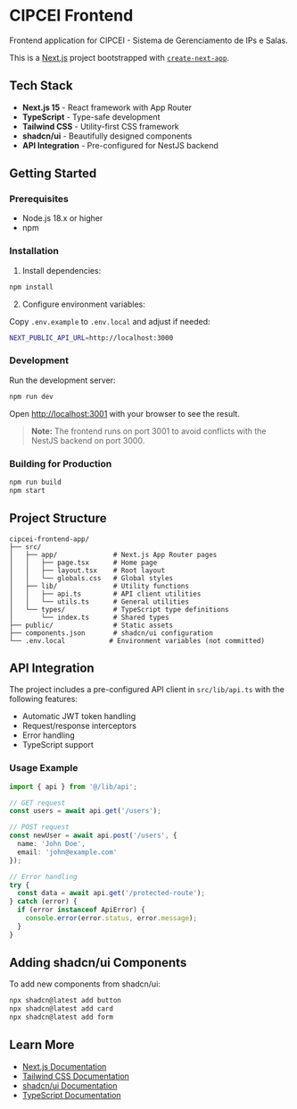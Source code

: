 # CIPCEI Frontend

Frontend application for CIPCEI - Sistema de Gerenciamento de IPs e Salas.

This is a [Next.js](https://nextjs.org) project bootstrapped with [`create-next-app`](https://nextjs.org/docs/app/api-reference/cli/create-next-app).

## Tech Stack

- **Next.js 15** - React framework with App Router
- **TypeScript** - Type-safe development
- **Tailwind CSS** - Utility-first CSS framework
- **shadcn/ui** - Beautifully designed components
- **API Integration** - Pre-configured for NestJS backend

## Getting Started

### Prerequisites

- Node.js 18.x or higher
- npm

### Installation

1. Install dependencies:

```bash
npm install
```

2. Configure environment variables:

Copy `.env.example` to `.env.local` and adjust if needed:

```bash
NEXT_PUBLIC_API_URL=http://localhost:3000
```

### Development

Run the development server:

```bash
npm run dev
```

Open [http://localhost:3001](http://localhost:3001) with your browser to see the result.

> **Note:** The frontend runs on port 3001 to avoid conflicts with the NestJS backend on port 3000.

### Building for Production

```bash
npm run build
npm start
```

## Project Structure

```
cipcei-frontend-app/
├── src/
│   ├── app/              # Next.js App Router pages
│   │   ├── page.tsx      # Home page
│   │   ├── layout.tsx    # Root layout
│   │   └── globals.css   # Global styles
│   ├── lib/              # Utility functions
│   │   ├── api.ts        # API client utilities
│   │   └── utils.ts      # General utilities
│   └── types/            # TypeScript type definitions
│       └── index.ts      # Shared types
├── public/               # Static assets
├── components.json       # shadcn/ui configuration
└── .env.local           # Environment variables (not committed)
```

## API Integration

The project includes a pre-configured API client in `src/lib/api.ts` with the following features:

- Automatic JWT token handling
- Request/response interceptors
- Error handling
- TypeScript support

### Usage Example

```typescript
import { api } from '@/lib/api';

// GET request
const users = await api.get('/users');

// POST request
const newUser = await api.post('/users', {
  name: 'John Doe',
  email: 'john@example.com'
});

// Error handling
try {
  const data = await api.get('/protected-route');
} catch (error) {
  if (error instanceof ApiError) {
    console.error(error.status, error.message);
  }
}
```

## Adding shadcn/ui Components

To add new components from shadcn/ui:

```bash
npx shadcn@latest add button
npx shadcn@latest add card
npx shadcn@latest add form
```

## Learn More

- [Next.js Documentation](https://nextjs.org/docs)
- [Tailwind CSS Documentation](https://tailwindcss.com/docs)
- [shadcn/ui Documentation](https://ui.shadcn.com)
- [TypeScript Documentation](https://www.typescriptlang.org/docs)
